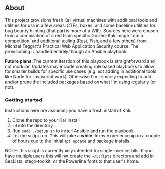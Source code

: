 ## About

This project provisions fresh Kali virtual machines with additional tools and utilities for use in a few areas: CTFs, boxes, and some baseline utilities for bug bounty hunting (that part is more of a WIP). Sources here were chosen from a combination of a red team specific Golden-Kali image from a competition, and additional tooling (Rust, Fish, and a few others) from Michael Taggart's Practical Web Application Security course. The provisioning is handled entirely though an Ansible playbook.

**Future plans**: The current iteration of this playbook is straightforward and not modular. Updates may include creating role based playbooks to allow for smaller builds for specific use cases (e.g. not adding in additional tools like Node for Javascript work). Otherwise I'm primarily expecting to add and/or prune the included packages based on what I'm using regularly (or not).

### Getting started

Instructions here are assuming you have a fresh install of Kali.

1. Clone the repo to your Kali install
1. `cd` into the directory
1. Run `sudo ./setup.sh` to install Ansible and run the playbook.
1. Let the script run. This will take a **while**. In my experience up to a couple of hours due to the initial `apt update` and package installs.

NOTE: this script is currently only intended for single-user installs. If you have multiple users this will not create the `~/Scripts` directory and add in SecLists, stego-toolkit, or the Powerline fonts to that user's home.